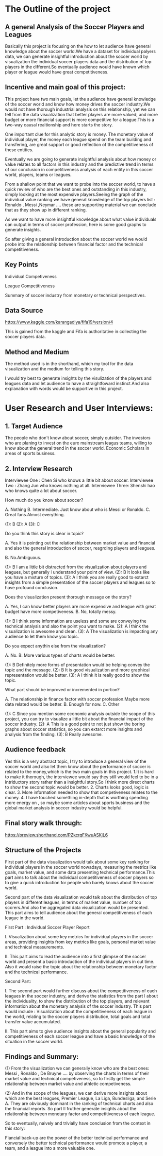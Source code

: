 # The Outline of the project

## A general Analysis of the Soccer Players and Leagues

Basically this project is focusing on the how to let audience have general knowledge about the soccer world.We have a dataset 
for individual palyers data, we can generate insightful introduction about the soccer world by visualization the individual 
soccer players data and the distribution of top players in the different.So eventually audience would have known which player or 
league would have great competitiveness.


## Incentive and main goal of this project:

This project have two main goals, let the audience have general knowledge of the soccer world and know how money drives the soccer industry.We would not have thorough industrial analysis on this relationship, yet we can tell from the data visualization that better players are more valued, and more budget or more financial support is more competitive for a league.This is a two-way causal realtionship and here starts the story.

One important clue for this analytic story is money.  The monetary value of individual player, the money each league spend on the team building and transfering, are great support or good reflection of the competitiveness of these entities.
 
Eventually we are going to generate insightful analysis about how money or value relates to all factors in this industry and the predictive trend in terms of our conclusion in competitiveness analysis of each entity in this soccer world, players, teams or leagues.

From a shallow point that we want to probe into the soccer world, to have a quick review of who are the best ones and outstanding in this industry, simply looking at the most expensive players.Seeing the graph of the individual value ranking we have general knowledge of the top players list : Ronaldo , Messi ,Neymar  .... these are supporting material we can conclude that as they show up in different ranking.

As we want to have more insightful knowledge about what value individuals can output in terms of soccer profession, here is some good graphs to generate insights.
 
So after giving a general introduction about the soccer world we would probe into the relationship between financial factor and the technical 
competitiveness.


## Key Points

Individual Competiveness

League Competitiveness

Summary of soccer industry from monetary or technical perspectives.



## Data Source

https://www.kaggle.com/karangadiya/fifa19/version/4

This is gained from the kaggle and Fifa is authoritative in collecting the soccer players data.


## Method and Medium

The method used is in the shorthand, which my tool for the data visualization and the medium for telling this story.

I would try best to generate insights by the visulization of the players and leagues data and let audience to have a straightfoward instinct.And also explanation with words would be supportive in this project.


# User Research and User Interviews:


## 1. Target Audience

The people who don't know about soccer, simply outsider.
The investors who are planing to invest on the euro mainstream leagus teams, willing to know about the general trend in the soccer world.
Economic Scholars in areas of sports business.

## 2. Interview Research

Interviewee One : Chen Si who knows a little bit about soccer.
Interviewee Two : Zhang Jun who knows nothing at all.
Interviewee Three: Shenshi hao who knows quite a lot about soccer.

How much do you know about soccer?

A. Nothing
B. Intermediate. Just know about who is Messi or Ronaldo.
C. Great fans.Almost everything.

(1): B 
(2): A
(3): C

Do you think this story is clear in topic?

A. Yes it is pointing out the relationship between market value and financial and also the general introduction of soccer, reagrding players and leagues.

B. No.Ambiguous.


(1): B I am a little bit distracted from the visualization about players and leagues, but generally I understand your point of view.
(2): B It looks like you have a mixture of topics.
(3): A I think you are really good to extarct insights from a simple presentation of the soccer players and leagues so to have profound
conclusion.


Does the visualization present thorough message on the story?

A. Yes, I can know better players are more expensive and league with great budget have more competiveness.
B. No, totally messy.

(1): B I think some information are useless and some are conveying the technical analysis and also the point you want to make.
(2): A I think the visualization is awesome and clean.
(3): A The visualization is impacting any audience to let them know you topic.

Do you expect anythin else from the visualization?

A. No.
B. More various types of charts would be better.


(1): B Definitely more forms of presentation would be helping convey the topic and the message.
(2): B It is good visualization and more graphical representation would be better.
(3): A I think it is really good to show the topic.


What part should be improved or incremented in portion?

A. The relationship in finance factor with soccer profession.Maybe more data related would be better.
B. Enough for now.
C. Other

(1): C Since you mention some economic analysis outside the scope of this project, you can try to visualize a little bit about the financial 
impact of the soccer industry.
(2): A This is a good point to not just show the boring graphs about soccer statistics, so you can extarct more insights and analysis from the finding.
(3): B Really awesome.

## Audience feedback

Yes this is a very abstract topic, I try to introduce a general view of the soccer world and also let them know about the performance of soccer is related to the money,which is the two main goals in this project.
1.It is hard to make it thorough, the interviewee would say they still would feel to be in a intriductory story rather than a insightful story.So I think more direct charts to show the second topic would be better.
2. Charts looks good, logic is clear.
3. More information needed to show that competiveness relates to the money.
4. I have touched something in-depth that is worthing spending more energy on , so maybe some articles about sports business and 
the global market analysis in soccer industry would be helpful.



## Final story walk through:

https://preview.shorthand.com/PZkcrqFKwuASKjL6



## Structure of the Projects

First part of the data visualization would talk about some key ranking for individual players in the soccer world nowadays,
measuring the metrics like goals, market value, and some data presenting technical performance.This part aims to talk about
the individual competitiveness of soccer players so to give a quick introduction for people who barely knows about the soccer
world.

Second part of the data visualization would talk about the distribution of top players in different leagues, 
in terms of market value, number of top scorers.And also the aggregated data visualization would be presented.
This part aims to tell audience about the general competitiveness of each league in the world.


First Part : Individual Soccer Player Report

I.
Visualization about some key metrics for individual players in the soccer areas, providing insights from key metrics like goals, 
personal market value and technical measurements.



II.
This part aims to lead the audience into a first glimpse of the soccer world and present a basic introduction of the individual players 
in out time. Also it would raise the topic about the relationship between monetary factor and the technical performance.


Second Part:

I.
The second part would further discuss about the competitiveness of each leagues in the soccer industry, and derive the statistics from the 
part I about the individuality, to show the distribution of the top players, and relevant information about the monetary analysis of the soccer industry.
This part would include : Visualization about the competitiveness of each league in the world, relating to the soccer players distribution, total goals and total transfer value accumulated.


II.
This part aims to give audience insights about the general popularity and competitiveness of each soccer league and have a 
basic knowledge of the situation in the soccer world.


## Findings and Summary:

(1)
From the visualization we can generally know who are the best ones:
Messi , Ronaldo , De Bruyne .... by observing the charts in terms of their market value and technical competiveness, so to firstly get the simple relationship
between market value and athletic competiveness.

(2)
And in the scope of the leagues, we can derive more insights about which are the best leagues, Premier League, La Liga, Bundesliga,
and Serie A. They are obviously dominant in the ranking of technical charts and also the financial reports.
So part II fruther generate insights about the relationship between monetary factor 
and competitiveness of each league.

So to eventually, naively and trivially have conclusion from the context in this story:

Fiancial back-up are the power of the better technical performance and conversely the better technical performance would promote a player, 
a team, and a league into a more valuable one.

